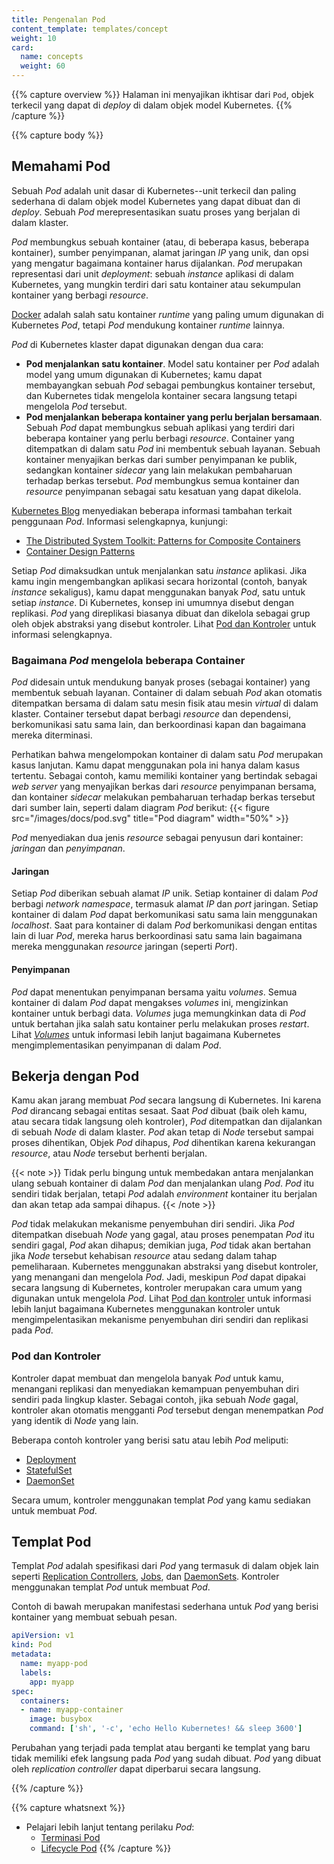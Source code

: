 ```yaml
---
title: Pengenalan Pod
content_template: templates/concept
weight: 10
card:
  name: concepts
  weight: 60
---
```


{{% capture overview %}}
Halaman ini menyajikan ikhtisar dari `Pod`, objek terkecil yang dapat di *deploy* di dalam objek model Kubernetes.
{{% /capture %}}


{{% capture body %}}
## Memahami Pod

Sebuah *Pod* adalah unit dasar di Kubernetes--unit terkecil dan paling sederhana di dalam objek model Kubernetes yang dapat dibuat dan di *deploy*. Sebuah *Pod* merepresentasikan suatu proses yang berjalan di dalam klaster.

*Pod* membungkus sebuah kontainer (atau, di beberapa kasus, beberapa kontainer), sumber penyimpanan, alamat jaringan *IP* yang unik, dan opsi yang mengatur bagaimana kontainer harus dijalankan. *Pod* merupakan representasi dari unit *deployment*: sebuah *instance* aplikasi di dalam Kubernetes, yang mungkin terdiri dari satu kontainer atau sekumpulan kontainer yang berbagi *resource*.

[Docker](https://www.docker.com) adalah salah satu kontainer *runtime* yang paling umum digunakan di Kubernetes *Pod*, tetapi *Pod* mendukung kontainer *runtime* lainnya.

*Pod* di Kubernetes klaster dapat digunakan dengan dua cara:

* **Pod menjalankan satu kontainer**. Model satu kontainer per *Pod* adalah model yang umum digunakan di Kubernetes; kamu dapat membayangkan sebuah *Pod* sebagai pembungkus kontainer tersebut, dan Kubernetes tidak mengelola kontainer secara langsung tetapi mengelola *Pod* tersebut.
* **Pod menjalankan beberapa kontainer yang perlu berjalan bersamaan**. Sebuah *Pod* dapat membungkus sebuah aplikasi yang terdiri dari beberapa kontainer yang perlu berbagi *resource*. Container yang ditempatkan di dalam satu *Pod* ini membentuk sebuah layanan. Sebuah kontainer menyajikan berkas dari sumber penyimpanan ke publik, sedangkan kontainer *sidecar* yang lain melakukan pembaharuan terhadap berkas tersebut. *Pod* membungkus semua kontainer dan *resource* penyimpanan sebagai satu kesatuan yang dapat dikelola.

[Kubernetes Blog](http://kubernetes.io/blog) menyediakan beberapa informasi tambahan terkait penggunaan *Pod*. Informasi selengkapnya, kunjungi:

* [The Distributed System Toolkit: Patterns for Composite Containers](https://kubernetes.io/blog/2015/06/the-distributed-system-toolkit-patterns)
* [Container Design Patterns](https://kubernetes.io/blog/2016/06/container-design-patterns)

Setiap *Pod* dimaksudkan untuk menjalankan satu *instance* aplikasi. Jika kamu ingin mengembangkan aplikasi secara horizontal (contoh, banyak *instance* sekaligus), kamu dapat menggunakan banyak *Pod*, satu untuk setiap *instance*. Di Kubernetes, konsep ini umumnya disebut dengan replikasi. *Pod* yang direplikasi biasanya dibuat dan dikelola sebagai grup oleh objek abstraksi yang disebut  kontroler. Lihat [Pod dan Kontroler](#pod-dan-kontroler) untuk informasi selengkapnya.

### Bagaimana *Pod* mengelola beberapa Container
*Pod* didesain untuk mendukung banyak proses (sebagai kontainer) yang membentuk sebuah layanan. Container di dalam sebuah *Pod* akan otomatis ditempatkan bersama di dalam satu mesin fisik atau mesin *virtual* di dalam klaster. Container tersebut dapat berbagi *resource* dan dependensi, berkomunikasi satu sama lain, dan berkoordinasi kapan dan bagaimana mereka diterminasi.

Perhatikan bahwa mengelompokan kontainer di dalam satu *Pod* merupakan kasus lanjutan. Kamu dapat menggunakan pola ini hanya dalam kasus tertentu. Sebagai contoh, kamu memiliki kontainer yang bertindak sebagai *web server* yang menyajikan berkas dari *resource* penyimpanan bersama, dan kontainer *sidecar* melakukan pembaharuan terhadap berkas tersebut dari sumber lain, seperti dalam diagram *Pod* berikut:
{{< figure src="/images/docs/pod.svg" title="Pod diagram" width="50%" >}}

*Pod* menyediakan dua jenis *resource* sebagai penyusun dari kontainer: *jaringan* dan *penyimpanan*.

#### Jaringan

Setiap *Pod* diberikan sebuah alamat *IP* unik. Setiap kontainer di dalam *Pod* berbagi *network namespace*, termasuk alamat *IP* dan *port* jaringan. Setiap kontainer di dalam *Pod* dapat berkomunikasi satu sama lain menggunakan *localhost*. Saat para kontainer di dalam *Pod* berkomunikasi dengan entitas lain di luar *Pod*, mereka harus berkoordinasi satu sama lain bagaimana mereka menggunakan *resource* jaringan (seperti *Port*).

#### Penyimpanan

*Pod* dapat menentukan penyimpanan bersama yaitu *volumes*. Semua kontainer di dalam *Pod* dapat mengakses *volumes* ini, mengizinkan kontainer untuk berbagi data. *Volumes* juga memungkinkan data di *Pod* untuk bertahan jika salah satu kontainer perlu melakukan proses *restart*. Lihat *[Volumes](/docs/concepts/storage/volumes/)* untuk informasi lebih lanjut bagaimana Kubernetes mengimplementasikan penyimpanan di dalam *Pod*.


## Bekerja dengan Pod

Kamu akan jarang membuat *Pod* secara langsung di Kubernetes. Ini karena *Pod* dirancang sebagai entitas sesaat. Saat *Pod* dibuat (baik oleh kamu, atau secara tidak langsung oleh  kontroler), *Pod* ditempatkan dan dijalankan di sebuah *Node* di dalam klaster. *Pod* akan tetap di *Node* tersebut sampai proses dihentikan, Objek *Pod* dihapus, *Pod* dihentikan karena kekurangan *resource*, atau *Node* tersebut berhenti berjalan.

{{< note >}}
Tidak perlu bingung untuk membedakan antara menjalankan ulang sebuah kontainer di dalam *Pod* dan menjalankan ulang *Pod*. *Pod* itu sendiri tidak berjalan, tetapi *Pod* adalah *environment* kontainer itu berjalan dan akan tetap ada sampai dihapus.
{{< /note >}}

*Pod* tidak melakukan mekanisme penyembuhan diri sendiri. Jika *Pod* ditempatkan disebuah *Node* yang gagal, atau proses penempatan *Pod* itu sendiri gagal, *Pod* akan dihapus; demikian juga, *Pod* tidak akan bertahan jika *Node* tersebut kehabisan *resource* atau sedang dalam tahap pemeliharaan. Kubernetes menggunakan abstraksi yang disebut  kontroler, yang menangani dan mengelola *Pod*. Jadi, meskipun *Pod* dapat dipakai secara langsung di Kubernetes,  kontroler merupakan cara umum yang digunakan untuk mengelola *Pod*. Lihat [Pod dan kontroler](#pod-dan-kontroler) untuk informasi lebih lanjut bagaimana Kubernetes menggunakan  kontroler untuk mengimpelentasikan mekanisme penyembuhan diri sendiri dan replikasi pada *Pod*.

### Pod dan Kontroler

Kontroler dapat membuat dan mengelola banyak *Pod* untuk kamu, menangani replikasi dan menyediakan kemampuan penyembuhan diri sendiri pada lingkup klaster. Sebagai contoh, jika sebuah *Node* gagal,  kontroler akan otomatis mengganti *Pod* tersebut dengan menempatkan *Pod* yang identik di *Node* yang lain.

Beberapa contoh  kontroler yang berisi satu atau lebih *Pod* meliputi:

* [Deployment](/docs/concepts/workloads/controllers/deployment/)
* [StatefulSet](/docs/concepts/workloads/controllers/statefulset/)
* [DaemonSet](/docs/concepts/workloads/controllers/daemonset/)

Secara umum, kontroler menggunakan templat *Pod* yang kamu sediakan untuk membuat *Pod*.

## Templat Pod

Templat *Pod* adalah spesifikasi dari *Pod* yang termasuk di dalam objek lain seperti
[Replication Controllers](/docs/concepts/workloads/controllers/replicationcontroller/), [Jobs](/docs/concepts/jobs/run-to-completion-finite-workloads/), dan [DaemonSets](/docs/concepts/workloads/controllers/daemonset/). Kontroler menggunakan templat *Pod* untuk membuat *Pod*.

Contoh di bawah merupakan manifestasi sederhana untuk *Pod* yang berisi kontainer yang membuat sebuah pesan.

```yaml
apiVersion: v1
kind: Pod
metadata:
  name: myapp-pod
  labels:
    app: myapp
spec:
  containers:
  - name: myapp-container
    image: busybox
    command: ['sh', '-c', 'echo Hello Kubernetes! && sleep 3600']
```


Perubahan yang terjadi pada templat atau berganti ke templat yang baru tidak memiliki efek langsung pada *Pod* yang sudah dibuat. *Pod* yang dibuat oleh *replication controller* dapat diperbarui secara langsung.


{{% /capture %}}

{{% capture whatsnext %}}
* Pelajari lebih lanjut tentang perilaku *Pod*:
  * [Terminasi Pod](/docs/concepts/workloads/pods/pod/#termination-of-pods)
  * [Lifecycle Pod](/docs/concepts/workloads/pods/pod-lifecycle/)
{{% /capture %}}
